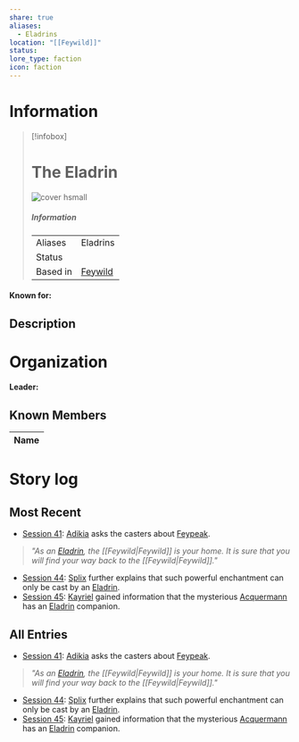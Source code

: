 ```yaml
---
share: true
aliases:
  - Eladrins
location: "[[Feywild]]"
status: 
lore_type: faction
icon: faction
---
```

# Information
> [!infobox]
> # The Eladrin
> ![cover hsmall](insertimage.png)
> ##### Information
> |   |  |
> | ---- | ---- |
> | Aliases | Eladrins|
> | Status| |
> | Based in|  [Feywild](../Locations/Planes/Feywild.md)|
#### Known for:
## Description
# Organization
#### Leader:
## Known Members
| Name |
| ---- |

# Story log
## Most Recent
- [Session 41](../Session%20Log/Session%2041.md): [Adikia](Adikia%20Unalome.md) asks the casters about [Feypeak](Feypeak.md).
> *"As an [Eladrin](The%20Eladrin.md), the [[Feywild|Feywild]] is your home. It is sure that you will find your way back to the [[Feywild|Feywild]]."*
- [Session 44](../Session%20Log/Session%2044.md): [Splix](Spraugh%20'Splix'%20Calix.md) further explains that such powerful enchantment can only be cast by an [Eladrin](The%20Eladrin.md).
- [Session 45](../Session%20Log/Session%2045.md): [Kayriel](Kayriel%20Acquermann.md) gained information that the mysterious [Acquermann](Acquermann%20Clan.md) has an [Eladrin](The%20Eladrin.md) companion.

## All Entries
- [Session 41](../Session%20Log/Session%2041.md): [Adikia](Adikia%20Unalome.md) asks the casters about [Feypeak](Feypeak.md).
> *"As an [Eladrin](The%20Eladrin.md), the [[Feywild|Feywild]] is your home. It is sure that you will find your way back to the [[Feywild|Feywild]]."*
- [Session 44](../Session%20Log/Session%2044.md): [Splix](Spraugh%20'Splix'%20Calix.md) further explains that such powerful enchantment can only be cast by an [Eladrin](The%20Eladrin.md).
- [Session 45](../Session%20Log/Session%2045.md): [Kayriel](Kayriel%20Acquermann.md) gained information that the mysterious [Acquermann](Acquermann%20Clan.md) has an [Eladrin](The%20Eladrin.md) companion.
